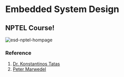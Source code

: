 # Embedded System Design

## NPTEL Course!

![esd-nptel-hompage](https://user-images.githubusercontent.com/70762571/167149390-ee8152f2-24d1-413f-89cf-4de2b0ae539c.png)

### Reference

1. [Dr. Konstantinos Tatas](http://staff.fit.ac.cy//com.tk/)
2. [Peter Marwedel](https://www.marwedel.eu/peter/)
